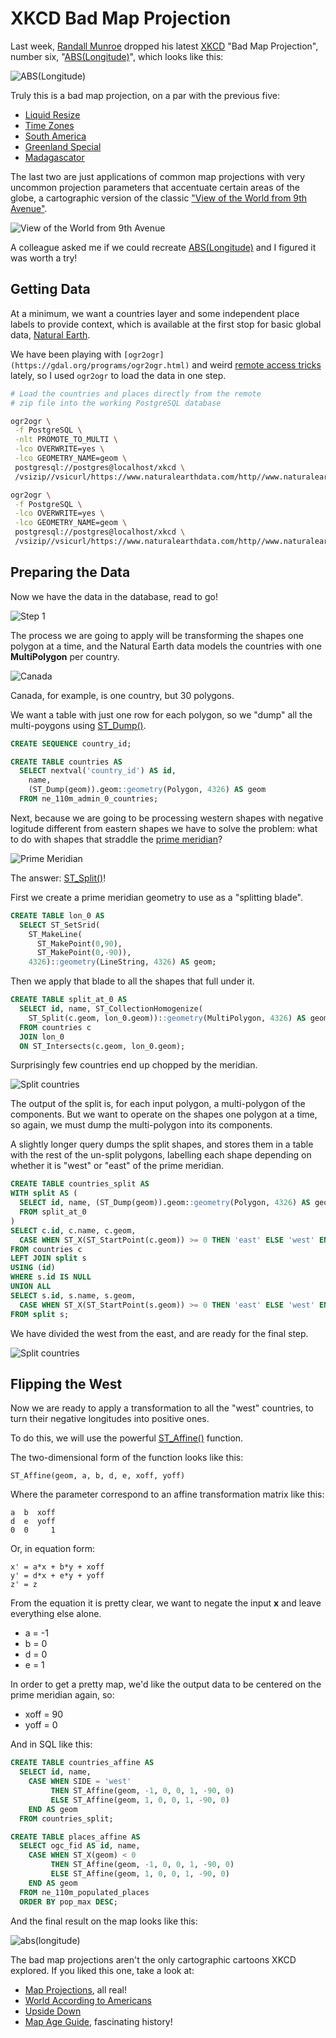 # XKCD Bad Map Projection

Last week, [Randall Munroe](https://en.wikipedia.org/wiki/Randall_Munroe) dropped his latest [XKCD](https://xkcd.com) "Bad Map Projection", number six, "[ABS(Longitude)](https://xkcd.com/2807/)", which looks like this:

![ABS(Longitude)](https://imgs.xkcd.com/comics/bad_map_projection_abs_longitude.png)

Truly this is a bad map projection, on a par with the previous five:

* [Liquid Resize](https://xkcd.com/1784/)
* [Time Zones](https://xkcd.com/1799/)
* [South America](https://xkcd.com/2256/)
* [Greenland Special](https://xkcd.com/2489/)
* [Madagascator](https://xkcd.com/2613/)

The last two are just applications of common map projections with very uncommon projection parameters that accentuate certain areas of the globe, a cartographic version of the classic ["View of the World from 9th Avenue"](https://en.wikipedia.org/wiki/View_of_the_World_from_9th_Avenue).

![View of the World from 9th Avenue](https://brilliantmaps.com/wp-content/uploads/view-from-9th-ave.jpg)

A colleague asked me if we could recreate [ABS(Longitude)](https://xkcd.com/2807/) and I figured it was worth a try!

## Getting Data

At a minimum, we want a countries layer and some independent place labels to provide context, which is available at the first stop for basic global data, [Natural Earth](https://www.naturalearthdata.com/downloads/110m-cultural-vectors/
).

We have been playing with `[ogr2ogr](https://gdal.org/programs/ogr2ogr.html)` and weird [remote access tricks](https://www.crunchydata.com/blog/remote-access-anything-from-postgres) lately, so I used `ogr2ogr` to load the data in one step.

```bash
# Load the countries and places directly from the remote
# zip file into the working PostgreSQL database

ogr2ogr \
 -f PostgreSQL \
 -nlt PROMOTE_TO_MULTI \
 -lco OVERWRITE=yes \
 -lco GEOMETRY_NAME=geom \
 postgresql://postgres@localhost/xkcd \
 /vsizip//vsicurl/https://www.naturalearthdata.com/http//www.naturalearthdata.com/download/110m/cultural/ne_110m_admin_0_countries.zip

ogr2ogr \
 -f PostgreSQL \
 -lco OVERWRITE=yes \
 -lco GEOMETRY_NAME=geom \
 postgresql://postgres@localhost/xkcd \
 /vsizip//vsicurl/https://www.naturalearthdata.com/http//www.naturalearthdata.com/download/110m/cultural/ne_110m_populated_places.zip
```

## Preparing the Data

Now we have the data in the database, read to go!

![Step 1](xkcd1.png)

The process we are going to apply will be transforming the shapes one polygon at a time, and the Natural Earth data models the countries with one **MultiPolygon** per country. 

![Canada](canada.png)

Canada, for example, is one country, but 30 polygons. 

We want a table with just one row for each polygon, so we "dump" all the multi-poygons using [ST_Dump()](https://postgis.net/docs/ST_Dump.html).

```sql
CREATE SEQUENCE country_id;

CREATE TABLE countries AS
  SELECT nextval('country_id') AS id, 
    name, 
    (ST_Dump(geom)).geom::geometry(Polygon, 4326) AS geom
  FROM ne_110m_admin_0_countries;
```

Next, because we are going to be processing western shapes with negative logitude different from eastern shapes we have to solve the problem: what to do with shapes that straddle the [prime meridian](https://en.wikipedia.org/wiki/Prime_meridian)?

![Prime Meridian](xkcd2.png)

The answer: [ST_Split()](https://postgis.net/docs/ST_Split.html)! 

First we create a prime meridian geometry to use as a "splitting blade".

```sql
CREATE TABLE lon_0 AS 
  SELECT ST_SetSrid(
    ST_MakeLine(
      ST_MakePoint(0,90),
      ST_MakePoint(0,-90)),
    4326)::geometry(LineString, 4326) AS geom;
```

Then we apply that blade to all the shapes that full under it.

```sql
CREATE TABLE split_at_0 AS
  SELECT id, name, ST_CollectionHomogenize(
    ST_Split(c.geom, lon_0.geom))::geometry(MultiPolygon, 4326) AS geom
  FROM countries c
  JOIN lon_0 
  ON ST_Intersects(c.geom, lon_0.geom);
```

Surprisingly few countries end up chopped by the meridian. 

![Split countries](xkcd4.png)

The output of the split is, for each input polygon, a multi-polygon of the components. But we want to operate on the shapes one polygon at a time, so again, we must dump the multi-polygon into its components.

A slightly longer query dumps the split shapes, and stores them in a table with the rest of the un-split polygons, labelling each shape depending on whether it is "west" or "east" of the prime meridian.

```sql
CREATE TABLE countries_split AS
WITH split AS (
  SELECT id, name, (ST_Dump(geom)).geom::geometry(Polygon, 4326) AS geom
  FROM split_at_0
)
SELECT c.id, c.name, c.geom, 
  CASE WHEN ST_X(ST_StartPoint(c.geom)) >= 0 THEN 'east' ELSE 'west' END AS side 
FROM countries c
LEFT JOIN split s
USING (id)
WHERE s.id IS NULL
UNION ALL
SELECT s.id, s.name, s.geom,
  CASE WHEN ST_X(ST_StartPoint(s.geom)) >= 0 THEN 'east' ELSE 'west' END AS side 
FROM split s;
```

We have divided the west from the east, and are ready for the final step.

![Split countries](xkcd5.png)


## Flipping the West

Now we are ready to apply a transformation to all the "west" countries, to turn their negative longitudes into positive ones.

To do this, we will use the powerful [ST_Affine()](https://postgis.net/docs/ST_Affine.html) function.

The two-dimensional form of the function looks like this:

```
ST_Affine(geom, a, b, d, e, xoff, yoff)
```

Where the parameter correspond to an affine transformation matrix like this:

```
a  b  xoff
d  e  yoff
0  0     1
```

Or, in equation form:

```
x' = a*x + b*y + xoff
y' = d*x + e*y + yoff
z' = z 
```

From the equation it is pretty clear, we want to negate the input **x** and leave everything else alone.

* a = -1
* b = 0
* d = 0 
* e = 1

In order to get a pretty map, we'd like the output data to be centered on the prime meridian again, so:

* xoff = 90
* yoff = 0

And in SQL like this:

```sql
CREATE TABLE countries_affine AS
  SELECT id, name,
    CASE WHEN SIDE = 'west' 
         THEN ST_Affine(geom, -1, 0, 0, 1, -90, 0)
         ELSE ST_Affine(geom, 1, 0, 0, 1, -90, 0)
    END AS geom
  FROM countries_split;

CREATE TABLE places_affine AS
  SELECT ogc_fid AS id, name,
    CASE WHEN ST_X(geom) < 0
         THEN ST_Affine(geom, -1, 0, 0, 1, -90, 0)
         ELSE ST_Affine(geom, 1, 0, 0, 1, -90, 0)
    END AS geom
  FROM ne_110m_populated_places
  ORDER BY pop_max DESC;
```

And the final result on the map looks like this:

![abs(longitude)](xkcd6.png)

The bad map projections aren't the only cartographic cartoons XKCD explored. If you liked this one, take a look at:

* [Map Projections](https://xkcd.com/977/), all real!
* [World According to Americans](https://xkcd.com/850/)
* [Upside Down](https://xkcd.com/1500/)
* [Map Age Guide](https://xkcd.com/1688/), fascinating history!


